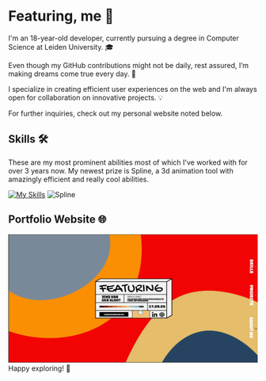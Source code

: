 # Featuring, me 👋

I'm an 18-year-old  developer, currently pursuing a degree in Computer Science at Leiden University. 🎓

Even though my GitHub contributions might not be daily, rest assured, I’m making dreams come true every day. 🚀

I specialize in creating efficient user experiences on the web and I'm always open for collaboration on innovative projects. 💡

For further inquiries, check out my personal website noted below.

## Skills 🛠️

These are my most prominent abilities most of which I've worked with for over 3 years now. My newest prize is Spline, a 3d animation tool with amazingly efficient and really cool abilities.

[![My Skills](https://skillicons.dev/icons?i=cpp,html,css,nodejs,js,ps,ae,blender,react,figma&theme=dark)](https://skillicons.dev)
![Spline](https://img.shields.io/badge/-Spline-FF6C37?style=flat)

## Portfolio Website 🌐

[![Portfolio](1.png)](https://www.jensvandersloot.nl)
Happy exploring! 🎉
